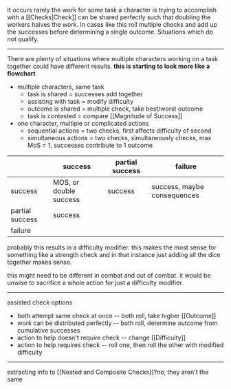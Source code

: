 It occurs rarely the work for some task a character is trying to accomplish with a [[Checks|Check]] can be shared perfectly such that doubling the workers halves the work. In cases like this roll multiple checks and add up the successes before determining a single outcome. Situations which do not qualify.


---
There are plenty of situations where multiple characters working on a task together could have different results. **this is starting to look more like a flowchart**
- multiple characters, same task
	- task is shared = successes add together
	- assisting with task = modify difficulty
	- outcome is shared = multiple check, take best/worst outcome
	- task is contested = compare [[Magnitude of Success]]
- one character, multiple or complicated actions
	- sequential actions = two checks, first affects difficulty of second
	- simultaneous actions =  two checks, simultaneously checks, max MoS = 1, successes contribute to 1 outcome 

|                 | success                | partial success | failure                     |
| --------------- | ---------------------- | --------------- | --------------------------- |
| success         | MOS, or double success | success         | success, maybe consequences |
| partial success | success                |                 |                             |
| failure         |                        |                 |                             |


probably this results in a difficulty modifier. this makes the most sense for something like a strength check and in that instance just adding all the dice together makes sense.

this might need to be different in combat and out of combat. it would be unwise to sacrifice a whole action for just a difficulty modifier.

---
assisted check options
- both attempt same check at once -- both roll, take higher [[Outcome]]
- work can be distributed perfectly -- both roll, determine outcome from cumulative successes
- action to help doesn't require check -- change [[Difficulty]]
- action to help requires check -- roll one, then roll the other with modified difficulty
----

extracting info to [[Nested and Composite Checks]]?no, they aren't the same